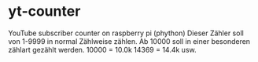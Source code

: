 # yt-counter
YouTube subscriber counter on raspberry pi (phython)
Dieser Zähler soll von 1-9999 in normal Zählweise zählen.
Ab 10000 soll in einer besonderen zählart gezählt werden.
10000 = 10.0k
14369 = 14.4k
usw.
